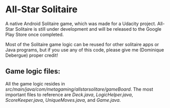 <h1>All-Star Solitaire</h1>

A native Android Solitaire game, which was made for a Udacity project. All-Star Solitaire is still under development and will be released to the Google Play Store once completed.
    
Most of the Solitaire game logic can be reused for other solitaire apps or Java programs, but if you use any of this code, please give me (Dominique Debergue) proper credit!

<h2>Game logic files:</h2>

All the game logic resides in *src/main/java/com/metagaming/allstarsolitare/gameBoard*. The most important files to reference are *Deck.java*, *LogicHelper.java*, *ScoreKeeper.java*, *UniqueMoves.java*, and *Game.java*.
